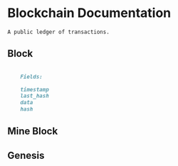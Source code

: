 # Blockchain Documentation

    A public ledger of transactions.


## Block 

```md
    
    Fields:

    timestamp
    last_hash
    data
    hash
```



## Mine Block

## Genesis

